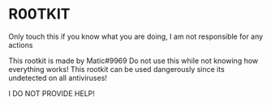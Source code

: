 # R00TKIT
Only touch this if you know what you are doing, I am not responsible for any actions

This rootkit is made by Matic#9969
Do not use this while not knowing how everything works! This rootkit can be used dangerously since its undetected on all antiviruses!

I DO NOT PROVIDE HELP!
